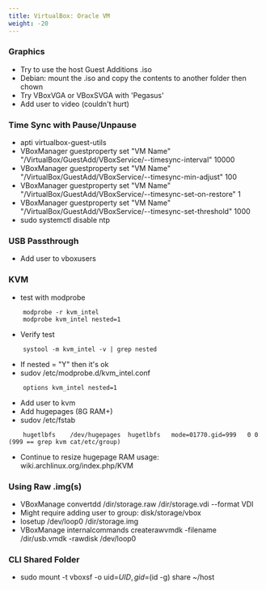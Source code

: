```yaml
---
title: VirtualBox: Oracle VM
weight: -20
---
```


### Graphics
- Try to use the host Guest Additions .iso
- Debian: mount the .iso and copy the contents to another folder then chown
- Try VBoxVGA or VBoxSVGA with 'Pegasus'
- Add user to video (couldn't hurt)

### Time Sync with Pause/Unpause
- apti virtualbox-guest-utils
- VBoxManager guestproperty set "VM Name" "/VirtualBox/GuestAdd/VBoxService/--timesync-interval" 10000
- VBoxManager guestproperty set "VM Name" "/VirtualBox/GuestAdd/VBoxService/--timesync-min-adjust" 100
- VBoxManager guestproperty set "VM Name" "/VirtualBox/GuestAdd/VBoxService/--timesync-set-on-restore" 1
- VBoxManager guestproperty set "VM Name" "/VirtualBox/GuestAdd/VBoxService/--timesync-set-threshold" 1000
- sudo systemctl disable ntp

### USB Passthrough
- Add user to vboxusers

### KVM
- test with modprobe
```
    modprobe -r kvm_intel
    modprobe kvm_intel nested=1
```
- Verify test
```
    systool -m kvm_intel -v | grep nested
```
- If nested = "Y" then it's ok
- sudov /etc/modprobe.d/kvm_intel.conf
```
    options kvm_intel nested=1
```
- Add user to kvm
- Add hugepages (8G RAM+)
- sudov /etc/fstab
```
    hugetlbfs    /dev/hugepages  hugetlbfs   mode=01770.gid=999   0 0 (999 == grep kvm cat/etc/group)
```
- Continue to resize hugepage RAM usage: wiki.archlinux.org/index.php/KVM

### Using Raw .img(s)
- VBoxManage convertdd /dir/storage.raw /dir/storage.vdi --format VDI
- Might require adding user to group: disk/storage/vbox
- losetup /dev/loop0 /dir/storage.img
- VBoxManage internalcommands createrawvmdk -filename /dir/usb.vmdk -rawdisk /dev/loop0

### CLI Shared Folder
- sudo mount -t vboxsf -o uid=$UID,gid=$(id -g) share ~/host
